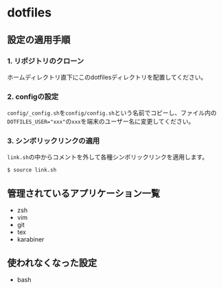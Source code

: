 # dotfiles

## 設定の適用手順
### 1. リポジトリのクローン
ホームディレクトリ直下にこのdotfilesディレクトリを配置してください。

### 2. configの設定
`config/_config.sh`を`config/config.sh`という名前でコピーし、ファイル内の`DOTFILES_USER="xxx"`の`xxx`を端末のユーザー名に変更してください。

### 3. シンボリックリンクの適用
`link.sh`の中からコメントを外して各種シンボリックリンクを適用します。
```sh
$ source link.sh
```

## 管理されているアプリケーション一覧
- zsh
- vim
- git
- tex
- karabiner

## 使われなくなった設定
- bash
